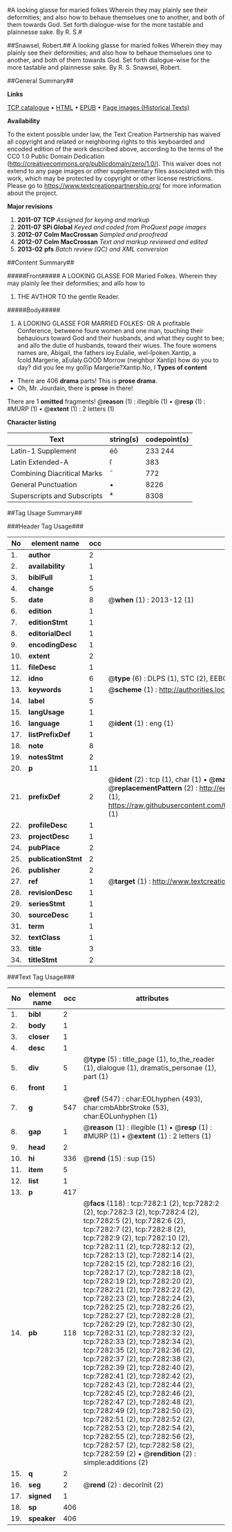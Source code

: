 #A looking glasse for maried folkes Wherein they may plainly see their deformities; and also how to behaue themselues one to another, and both of them towards God. Set forth dialogue-wise for the more tastable and plainnesse sake. By R. S.#

##Snawsel, Robert.##
A looking glasse for maried folkes Wherein they may plainly see their deformities; and also how to behaue themselues one to another, and both of them towards God. Set forth dialogue-wise for the more tastable and plainnesse sake. By R. S.
Snawsel, Robert.

##General Summary##

**Links**

[TCP catalogue](http://www.ota.ox.ac.uk/tcp/)  • 
[HTML](http://tei.it.ox.ac.uk/tcp/Texts-HTML/free/A12/A12570.html)  • 
[EPUB](http://tei.it.ox.ac.uk/tcp/Texts-EPUB/free/A12/A12570.epub) • 
[Page images (Historical Texts)](https://historicaltexts.jisc.ac.uk/eebo-99842614e)

**Availability**

To the extent possible under law, the Text Creation Partnership has waived all copyright and related or neighboring rights to this keyboarded and encoded edition of the work described above, according to the terms of the CC0 1.0 Public Domain Dedication (http://creativecommons.org/publicdomain/zero/1.0/). This waiver does not extend to any page images or other supplementary files associated with this work, which may be protected by copyright or other license restrictions. Please go to https://www.textcreationpartnership.org/ for more information about the project.

**Major revisions**

1. __2011-07__ __TCP__ *Assigned for keying and markup*
1. __2011-07__ __SPi Global__ *Keyed and coded from ProQuest page images*
1. __2012-07__ __Colm MacCrossan__ *Sampled and proofread*
1. __2012-07__ __Colm MacCrossan__ *Text and markup reviewed and edited*
1. __2013-02__ __pfs__ *Batch review (QC) and XML conversion*

##Content Summary##

#####Front#####
A LOOKING GLASSE FOR Maried Folkes. Wherein they may plainly ſee their deformities; and alſo how to 
1. THE AVTHOR TO the gentle Reader.

#####Body#####

1. A LOOKING GLASSE FOR MARRIED FOLKES: OR A profitable Conference, betweene foure women and one man, touching their behauiours toward God and their husbands, and what they ought to bee; and alſo the dutie of husbands, toward their wiues.
The foure womens names are,
Abigail, the fathers ioy.Eulalie, wel-ſpoken.Xantip, a ſcold.Margerie, aEulaly.GOOD Morrow (neighbor Xantip) how do you to day? did you ſee my goſſip Margerie?Xantip.No, I 
**Types of content**

  * There are 406 **drama** parts! This is **prose drama**.
  * Oh, Mr. Jourdain, there is **prose** in there!

There are 1 **omitted** fragments! 
 @__reason__ (1) : illegible (1)  •  @__resp__ (1) : #MURP (1)  •  @__extent__ (1) : 2 letters (1)

**Character listing**


|Text|string(s)|codepoint(s)|
|---|---|---|
|Latin-1 Supplement|éô|233 244|
|Latin Extended-A|ſ|383|
|Combining             Diacritical Marks|̄|772|
|General Punctuation|•|8226|
|Superscripts             and Subscripts|⁴|8308|

##Tag Usage Summary##

###Header Tag Usage###

|No|element name|occ|attributes|
|---|---|---|---|
|1.|__author__|2||
|2.|__availability__|1||
|3.|__biblFull__|1||
|4.|__change__|5||
|5.|__date__|8| @__when__ (1) : 2013-12 (1)|
|6.|__edition__|1||
|7.|__editionStmt__|1||
|8.|__editorialDecl__|1||
|9.|__encodingDesc__|1||
|10.|__extent__|2||
|11.|__fileDesc__|1||
|12.|__idno__|6| @__type__ (6) : DLPS (1), STC (2), EEBO-CITATION (1), PROQUEST (1), VID (1)|
|13.|__keywords__|1| @__scheme__ (1) : http://authorities.loc.gov/ (1)|
|14.|__label__|5||
|15.|__langUsage__|1||
|16.|__language__|1| @__ident__ (1) : eng (1)|
|17.|__listPrefixDef__|1||
|18.|__note__|8||
|19.|__notesStmt__|2||
|20.|__p__|11||
|21.|__prefixDef__|2| @__ident__ (2) : tcp (1), char (1)  •  @__matchPattern__ (2) : ([0-9\-]+):([0-9IVX]+) (1), (.+) (1)  •  @__replacementPattern__ (2) : http://eebo.chadwyck.com/downloadtiff?vid=$1&page=$2 (1), https://raw.githubusercontent.com/textcreationpartnership/Texts/master/tcpchars.xml#$1 (1)|
|22.|__profileDesc__|1||
|23.|__projectDesc__|1||
|24.|__pubPlace__|2||
|25.|__publicationStmt__|2||
|26.|__publisher__|2||
|27.|__ref__|1| @__target__ (1) : http://www.textcreationpartnership.org/docs/. (1)|
|28.|__revisionDesc__|1||
|29.|__seriesStmt__|1||
|30.|__sourceDesc__|1||
|31.|__term__|1||
|32.|__textClass__|1||
|33.|__title__|3||
|34.|__titleStmt__|2||


###Text Tag Usage###

|No|element name|occ|attributes|
|---|---|---|---|
|1.|__bibl__|2||
|2.|__body__|1||
|3.|__closer__|1||
|4.|__desc__|1||
|5.|__div__|5| @__type__ (5) : title_page (1), to_the_reader (1), dialogue (1), dramatis_personae (1), part (1)|
|6.|__front__|1||
|7.|__g__|547| @__ref__ (547) : char:EOLhyphen (493), char:cmbAbbrStroke (53), char:EOLunhyphen (1)|
|8.|__gap__|1| @__reason__ (1) : illegible (1)  •  @__resp__ (1) : #MURP (1)  •  @__extent__ (1) : 2 letters (1)|
|9.|__head__|2||
|10.|__hi__|336| @__rend__ (15) : sup (15)|
|11.|__item__|5||
|12.|__list__|1||
|13.|__p__|417||
|14.|__pb__|118| @__facs__ (118) : tcp:7282:1 (2), tcp:7282:2 (2), tcp:7282:3 (2), tcp:7282:4 (2), tcp:7282:5 (2), tcp:7282:6 (2), tcp:7282:7 (2), tcp:7282:8 (2), tcp:7282:9 (2), tcp:7282:10 (2), tcp:7282:11 (2), tcp:7282:12 (2), tcp:7282:13 (2), tcp:7282:14 (2), tcp:7282:15 (2), tcp:7282:16 (2), tcp:7282:17 (2), tcp:7282:18 (2), tcp:7282:19 (2), tcp:7282:20 (2), tcp:7282:21 (2), tcp:7282:22 (2), tcp:7282:23 (2), tcp:7282:24 (2), tcp:7282:25 (2), tcp:7282:26 (2), tcp:7282:27 (2), tcp:7282:28 (2), tcp:7282:29 (2), tcp:7282:30 (2), tcp:7282:31 (2), tcp:7282:32 (2), tcp:7282:33 (2), tcp:7282:34 (2), tcp:7282:35 (2), tcp:7282:36 (2), tcp:7282:37 (2), tcp:7282:38 (2), tcp:7282:39 (2), tcp:7282:40 (2), tcp:7282:41 (2), tcp:7282:42 (2), tcp:7282:43 (2), tcp:7282:44 (2), tcp:7282:45 (2), tcp:7282:46 (2), tcp:7282:47 (2), tcp:7282:48 (2), tcp:7282:49 (2), tcp:7282:50 (2), tcp:7282:51 (2), tcp:7282:52 (2), tcp:7282:53 (2), tcp:7282:54 (2), tcp:7282:55 (2), tcp:7282:56 (2), tcp:7282:57 (2), tcp:7282:58 (2), tcp:7282:59 (2)  •  @__rendition__ (2) : simple:additions (2)|
|15.|__q__|2||
|16.|__seg__|2| @__rend__ (2) : decorInit (2)|
|17.|__signed__|1||
|18.|__sp__|406||
|19.|__speaker__|406||
